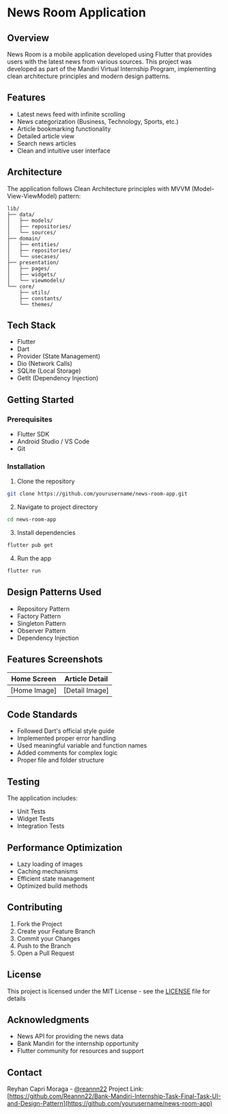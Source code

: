 # News Room Application

## Overview
News Room is a mobile application developed using Flutter that provides users with the latest news from various sources. This project was developed as part of the Mandiri Virtual Internship Program, implementing clean architecture principles and modern design patterns.

## Features
- Latest news feed with infinite scrolling
- News categorization (Business, Technology, Sports, etc.)
- Article bookmarking functionality
- Detailed article view
- Search news articles
- Clean and intuitive user interface

## Architecture
The application follows Clean Architecture principles with MVVM (Model-View-ViewModel) pattern:
```
lib/
├── data/
│   ├── models/
│   ├── repositories/
│   └── sources/
├── domain/
│   ├── entities/
│   ├── repositories/
│   └── usecases/
├── presentation/
│   ├── pages/
│   ├── widgets/
│   └── viewmodels/
└── core/
    ├── utils/
    ├── constants/
    └── themes/
```

## Tech Stack
- Flutter
- Dart
- Provider (State Management)
- Dio (Network Calls)
- SQLite (Local Storage)
- GetIt (Dependency Injection)

## Getting Started

### Prerequisites
- Flutter SDK
- Android Studio / VS Code
- Git

### Installation
1. Clone the repository
```bash
git clone https://github.com/yourusername/news-room-app.git
```

2. Navigate to project directory
```bash
cd news-room-app
```

3. Install dependencies
```bash
flutter pub get
```

4. Run the app
```bash
flutter run
```

## Design Patterns Used
- Repository Pattern
- Factory Pattern
- Singleton Pattern
- Observer Pattern
- Dependency Injection

## Features Screenshots
| Home Screen | Article Detail |
|-------------|----------------|
| [Home Image] | [Detail Image]

## Code Standards
- Followed Dart's official style guide
- Implemented proper error handling
- Used meaningful variable and function names
- Added comments for complex logic
- Proper file and folder structure

## Testing
The application includes:
- Unit Tests
- Widget Tests
- Integration Tests

## Performance Optimization
- Lazy loading of images
- Caching mechanisms
- Efficient state management
- Optimized build methods

## Contributing
1. Fork the Project
2. Create your Feature Branch
3. Commit your Changes
4. Push to the Branch
5. Open a Pull Request

## License
This project is licensed under the MIT License - see the [LICENSE](LICENSE) file for details

## Acknowledgments
- News API for providing the news data
- Bank Mandiri for the internship opportunity
- Flutter community for resources and support

## Contact
Reyhan Capri Moraga - [@reannn22](https://github.com/Reannn22)
Project Link: [https://github.com/Reannn22/Bank-Mandiri-Internship-Task-Final-Task-UI-and-Design-Pattern](https://github.com/yourusername/news-room-app)

